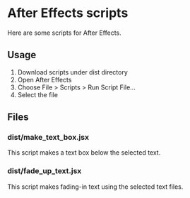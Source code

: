 # After Effects scripts
Here are some scripts for After Effects.

## Usage
1. Download scripts under dist directory
2. Open After Effects
3. Choose File > Scripts > Run Script File...
4. Select the file

## Files
### dist/make_text_box.jsx
This script makes a text box below the selected text.

### dist/fade_up_text.jsx
This script makes fading-in text using the selected text files.
